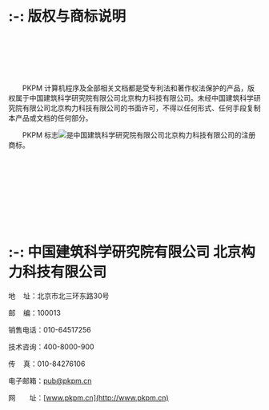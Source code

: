 
<br/><br/>
# :-: **版权与商标说明**


<br/><br/>

<br/><br/>


&emsp;&emsp;PKPM 计算机程序及全部相关文档都是受专利法和著作权法保护的产品，版权属于中国建筑科学研究院有限公司北京构力科技有限公司。未经中国建筑科学研究院有限公司北京构力科技有限公司的书面许可，不得以任何形式、任何手段复制本产品或文档的任何部分。

&emsp;&emsp;PKPM 标志![](images/screenshot_1620613893386.png)是中国建筑科学研究院有限公司北京构力科技有限公司的注册商标。

<br/><br/>

<br/><br/>
 

<br/><br/>


# :-:  **中国建筑科学研究院有限公司 北京构力科技有限公司**



地    址：北京市北三环东路30号

邮    编：100013

销售电话：010-64517256

技术咨询：400-8000-900

传    真：010-84276106

电子邮箱：pub@pkpm.cn

网　　址：[www.pkpm.cn](http://www.pkpm.cn)